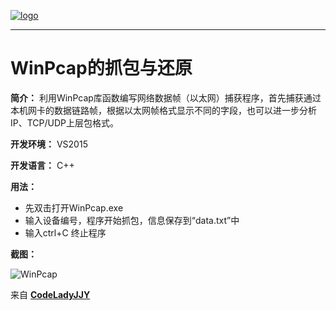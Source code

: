 [![logo](/logo.png)](http://www.codelady.space)

----------

# WinPcap的抓包与还原

**简介：** 利用WinPcap库函数编写网络数据帧（以太网）捕获程序，首先捕获通过本机网卡的数据链路帧，根据以太网帧格式显示不同的字段，也可以进一步分析IP、TCP/UDP上层包格式。

**开发环境：** VS2015

**开发语言：** C++

**用法：**

* 先双击打开WinPcap.exe
* 输入设备编号，程序开始抓包，信息保存到“data.txt”中
* 输入ctrl+C 终止程序

**截图：**

![WinPcap](/WinPcap.png)

来自 **[CodeLadyJJY](http://www.codelady.space)**

